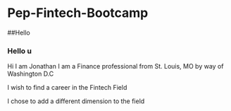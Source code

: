 # Pep-Fintech-Bootcamp

##Hello 

### Hello u


Hi I am Jonathan I am a Finance professional from St. Louis, MO by way of Washington D.C 

I wish to find a career in the Fintech Field 

I chose to add a different dimension to the field
